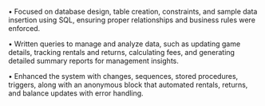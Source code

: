 •	Focused on database design, table creation, constraints, and sample data insertion using SQL, ensuring proper relationships and business rules were enforced.

•	Written queries to manage and analyze data, such as updating game details, tracking rentals and returns, calculating fees, and generating detailed summary reports for management insights.

•	Enhanced the system with changes, sequences, stored procedures, triggers, along with an anonymous block that automated rentals, returns, and balance updates with error handling.

